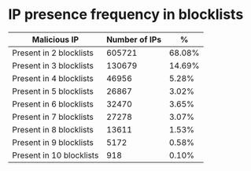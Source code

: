 # IP presence frequency in blocklists
| Malicious IP | Number of IPs | % |
|----|----|----|
| Present in 2 blocklists | 605721 | 68.08% |
| Present in 3 blocklists | 130679 | 14.69% |
| Present in 4 blocklists | 46956 | 5.28% |
| Present in 5 blocklists | 26867 | 3.02% |
| Present in 6 blocklists | 32470 | 3.65% |
| Present in 7 blocklists | 27278 | 3.07% |
| Present in 8 blocklists | 13611 | 1.53% |
| Present in 9 blocklists | 5172 | 0.58% |
| Present in 10 blocklists | 918 | 0.10% |
